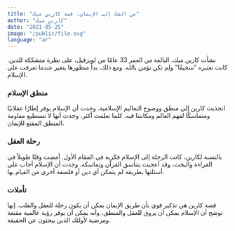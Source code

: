 ```yaml
---
title: "من الشك إلى الإيمان: قصة كارين ميك"
author: "كارين ميك"
date: "2021-05-25"
image: "/public/file.svg"
language: "ar"
---
```


نشأت كارين ميك، البالغة من العمر 33 عامًا من لويزفيل، على نظرة متشككة للدين. كانت تعتبره "سخيفًا" ولم تكن تؤمن بالله. ومع ذلك، بدأ منظورها يتغير عندما تعرفت على الإسلام.

### منطق الإسلام

انجذبت كارين إلى منطق ووضوح التعاليم الإسلامية. وجدت أن الإسلام يوفر إطارًا عقلانيًا ومتماسكًا لفهم العالم ومكانتنا فيه. كلما تعلمت أكثر، وجدت أنها لا تستطيع مقاومة المنطق المقنع للإيمان.

### رحلة العقل

بالنسبة لكارين، كانت الرحلة إلى الإسلام فكرية في المقام الأول. أمضت وقتًا طويلاً في القراءة والبحث، وقد أعجبت بتناسق القرآن وتماسكه. وجدت أن الإسلام أجاب على أسئلتها بطريقة لم يتمكن أي دين أو فلسفة أخرى من القيام بها.

### تأملات

قصة كارين هي تذكير قوي بأن طريق الإيمان يمكن أن يكون رحلة للعقل والقلب. إنها توضح أن الإسلام يمكن أن يروق للعقل والمنطق، وأنه يمكن أن يوفر رؤية عالمية مقنعة ومرضية لأولئك الذين يبحثون عن الحقيقة.
